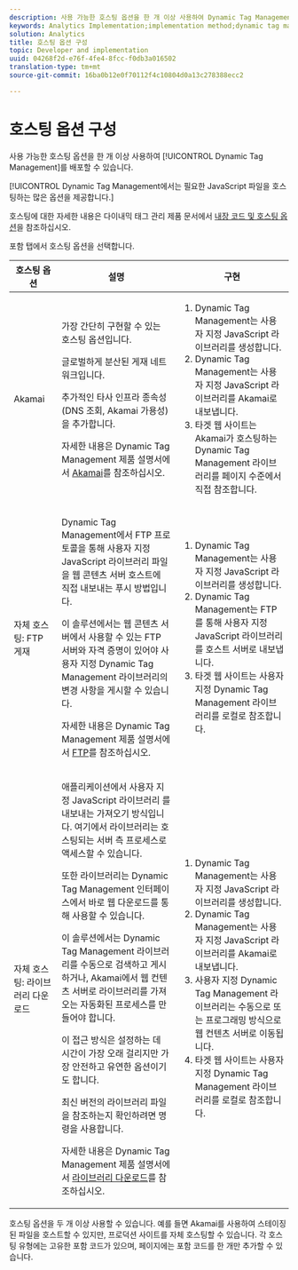 ```yaml
---
description: 사용 가능한 호스팅 옵션을 한 개 이상 사용하여 Dynamic Tag Management를 배포할 수 있습니다.
keywords: Analytics Implementation;implementation method;dynamic tag management;dtm;hosting;hosting options;akamai;self hosting;self-hosting;ftp delivery;ftp hosting;library download
solution: Analytics
title: 호스팅 옵션 구성
topic: Developer and implementation
uuid: 04268f2d-e76f-4fe4-8fcc-f0db3a016502
translation-type: tm+mt
source-git-commit: 16ba0b12e0f70112f4c10804d0a13c278388ecc2

---
```



# 호스팅 옵션 구성

사용 가능한 호스팅 옵션을 한 개 이상 사용하여 [!UICONTROL Dynamic Tag Management]를 배포할 수 있습니다.

[!UICONTROL Dynamic Tag Management에서는 필요한 JavaScript 파일을 호스팅하는 많은 옵션을 제공합니다.]

호스팅에 대한 자세한 내용은 다이내믹 태그 관리 제품 문서에서 [내장 코드 및 호스팅 옵션](https://marketing.adobe.com/resources/help/en_US/dtm/deployment.html)을 참조하십시오.

포함 탭에서 호스팅 옵션을 선택합니다.

<table id="table_229298207DB64838B6F2477DFFAE073F"> 
 <thead> 
  <tr> 
   <th colname="col1" class="entry"> 호스팅 옵션 </th> 
   <th colname="col2" class="entry"> 설명 </th> 
   <th colname="col3" class="entry"> 구현 </th> 
  </tr> 
 </thead>
 <tbody> 
  <tr> 
   <td colname="col1"> <p>Akamai </p> </td> 
   <td colname="col2"> <p> 가장 간단히 구현할 수 있는 호스팅 옵션입니다. </p> <p>글로벌하게 분산된 게재 네트워크입니다. </p> <p>추가적인 타사 인프라 종속성(DNS 조회, Akamai 가용성)을 추가합니다. </p> <p>자세한 내용은 Dynamic Tag Management 제품 설명서에서 <a href="https://marketing.adobe.com/resources/help/en_US/dtm/akamai.html">Akamai</a>를 참조하십시오. </p> </td> 
   <td colname="col3"> 
    <ol id="ol_EF148EF091A645B3962B084963B3C0B0"> 
     <li id="li_7ECE0C331EEE4907A563D581DF1DFEFE">Dynamic Tag Management는 사용자 지정 JavaScript 라이브러리를 생성합니다. </li> 
     <li id="li_8E2C858290EF4665B2F45ACAFA121CB3">Dynamic Tag Management는 사용자 지정 JavaScript 라이브러리를 Akamai로 내보냅니다. </li> 
     <li id="li_CE88B10B6E844A56BBB8C575A9363BA9">타겟 웹 사이트는 Akamai가 호스팅하는 Dynamic Tag Management 라이브러리를 페이지 수준에서 직접 참조합니다. </li> 
    </ol> </td> 
  </tr> 
  <tr> 
   <td colname="col1"> 자체 호스팅: FTP 게재 </td> 
   <td colname="col2"> <p>Dynamic Tag Management에서 FTP 프로토콜을 통해 사용자 지정 JavaScript 라이브러리 파일을 웹 콘텐츠 서버 호스트에 직접 내보내는 <span class="term"> 푸시</span> 방법입니다. </p> <p>이 솔루션에서는 웹 콘텐츠 서버에서 사용할 수 있는 FTP 서버와 자격 증명이 있어야 사용자 지정 Dynamic Tag Management 라이브러리의 변경 사항을 게시할 수 있습니다. </p> <p>자세한 내용은 Dynamic Tag Management 제품 설명서에서 <a href="https://marketing.adobe.com/resources/help/en_US/dtm/deployment_ftp.html">FTP</a>를 참조하십시오. </p> </td> 
   <td colname="col3"> 
    <ol id="ol_60348F9C991D4F2B9457006B0F98C834"> 
     <li id="li_24A141C3C7074BF9897C022A22CAE78C">Dynamic Tag Management는 사용자 지정 JavaScript 라이브러리를 생성합니다. </li> 
     <li id="li_E1E0843060F7447E853EA416A0B033BE">Dynamic Tag Management는 FTP를 통해 사용자 지정 JavaScript 라이브러리를 호스트 서버로 내보냅니다. </li> 
     <li id="li_EAF5D2ABD03B4911A0CFA464AD8791CE">타겟 웹 사이트는 사용자 지정 Dynamic Tag Management 라이브러리를 로컬로 참조합니다. </li> 
    </ol> </td> 
  </tr> 
  <tr> 
   <td colname="col1"> 자체 호스팅: 라이브러리 다운로드 </td> 
   <td colname="col2"> <p>애플리케이션에서 사용자 지정 JavaScript 라이브러리
     <!-- to Amazon S3-->를 내보내는 <span class="term">가져오기</span> 방식입니다. 여기에서 라이브러리는 호스팅되는 서버 측 프로세스로 액세스할 수 있습니다. </p> <p>또한 라이브러리는 Dynamic Tag Management 인터페이스에서 바로 웹 다운로드를 통해 사용할 수 있습니다. </p> <p>이 솔루션에서는 Dynamic Tag Management 라이브러리를 수동으로 검색하고 게시하거나, Akamai에서 웹 컨텐츠 서버로 라이브러리를 가져오는 자동화된 프로세스를 만들어야 합니다. </p> <p>이 접근 방식은 설정하는 데 시간이 가장 오래 걸리지만 가장 안전하고 유연한 옵션이기도 합니다. </p> <p>최신 버전의 라이브러리 파일을 참조하는지 확인하려면 명령을 사용합니다. </p> <p>자세한 내용은 Dynamic Tag Management 제품 설명서에서 <a href="https://marketing.adobe.com/resources/help/en_US/dtm/deployment_download.html">라이브러리 다운로드</a>를 참조하십시오. </p> </td> 
   <td colname="col3"> 
    <ol id="ol_F40B721306FE473496BD657262DFD585"> 
     <li id="li_4EA4D6B555CE4E9CA476C7550C18C061">Dynamic Tag Management는 사용자 지정 JavaScript 라이브러리를 생성합니다. </li> 
     <li id="li_BA40EBD7AD1546F29D8A209034D06477">Dynamic Tag Management는 사용자 지정 JavaScript 라이브러리를 Akamai로 내보냅니다. </li> 
     <li id="li_E107E69E386A40F3B067F9991C2979AF">사용자 지정 Dynamic Tag Management 라이브러리는 수동으로 또는 프로그래밍 방식으로 웹 컨텐츠 서버로 이동됩니다. </li> 
     <li id="li_0809038453B544168A20CE09D7E5AC59">타겟 웹 사이트는 사용자 지정 Dynamic Tag Management 라이브러리를 로컬로 참조합니다. </li> 
    </ol> </td> 
  </tr> 
 </tbody> 
</table>

호스팅 옵션을 두 개 이상 사용할 수 있습니다. 예를 들면 Akamai를 사용하여 스테이징된 파일을 호스트할 수 있지만, 프로덕션 사이트를 자체 호스팅할 수 있습니다. 각 호스팅 유형에는 고유한 포함 코드가 있으며, 페이지에는 포함 코드를 한 개만 추가할 수 있습니다.

